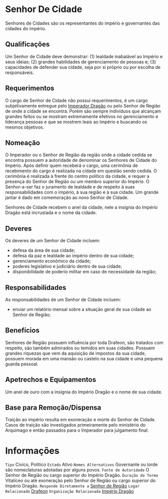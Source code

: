 <!-- TITLE: Senhor De Cidade -->
<!-- SUBTITLE: Visão geral sobre Senhor De Cidade -->

# Senhor De Cidade
Senhores de Cidades são os representantes do império e governantes das cidades do império.

## Qualificações
Um Senhor de Cidade deve demonstrar: (1) lealdade inabalável ao Império e seus ideias; (2) grandes habilidades de gerenciamento de pessoas e; (3) capacidades de defender sua cidade, seja por si próprio ou por escolha de responsáveis.

## Requerimentos
O cargo de Senhor de Cidade não possui requerimentos, é um cargo subjetivamente entregue pelo [Imperador Dragão](http://localhost/rankings-e-titulos/imperador-dragao#imperador-dragao) ou pelo Senhor de Região de onde a cidade se encontra.   Porém são sempre indivíduos que alcançam grandes feitos ou se mostram extremamente efetivos no gerenciamento e liderança pessoas e que se mostrem leais ao Império e buscando os mesmos objetivos.

## Nomeação
O Imperador ou o Senhor de Região da região onde a cidade cedida se encontra possuem a autoridade de denominar os Senhores de Cidade do Império. Após definir quem receberá o cargo, uma cerimônia de recebimento do cargo é realizada na cidade em questão sendo cedida.   O cerimônia é realizada à frente do centro político da cidade, e requer a presença do Senhor de Região ou um membro superior do Império. O Senhor-a-ser faz o juramento de lealdade e de respeito à suas responsabilidades com o império, à sua região e à sua cidade. Um grande jantar é dado em comemoração ao novo Senhor de Cidade. 

Senhores de Cidade recebem o anel da cidade, nele a insígnia do Império Dragão está incrustada e o nome da cidade.

## Deveres
Os deveres de um Senhor de Cidade incluem:

* defesa da área de sua cidade;
* defesa da paz e lealdade ao império dentro de sua cidade;
* gerenciamento econômico da cidade;
* poderes legislativo e judiciário dentro de sua cidade;
* disponibilidade de poderio militar em caso de necessidade da região;


## Responsabilidades
As responsabilidades de um Senhor de Cidade incluem:
* enviar um relatório mensal sobre a situação geral de sua cidade ao Senhor de Região;

## Benefícios
Senhores de Região possuem influência por toda Drafeon, são tratados com respeito, são também admirados ou temidos em suas cidades. Possuem grandes riquezas que vem da aquisição de impostos da sua cidade, possuem morada em uma mansão ou castelo na sua cidade e uma pequena guarda pessoal.

## Apetrechos e Equipamentos
Um anel de ouro com a insígnia do Império Dragão e o nome de sua cidade.

## Base para Remoção/Dispensa
Traição ao império resulta em exoneração e morte do Senhor de Cidade. Casos de traição são investigados primeiramente pelo ministério do Arquimago e então passados para o Imperador para julgamento final.

# Informações
`Tipo` Civíco, Político 
`Estado` Ativo
`Nomes Alternativos` Governante ou lorde são nomeclaturas adotadas por alguns povos.
`Fonte de Autoridade` O Senhor de Região ou cargo superior do Império Dragão.
`Duração do Termo` Vitalíceo ou até exoneração pelo Senhor de Região ou cargo superior do Império Dragão.
`Responde Diretamente a` [Senhor de Região](http://localhost/rankings-e-titulos/senhor-de-regiao#senhor-de-regiao)
`Lugar Relacionado` [Drafeon](http://localhost/lugares/plano-material/drafeon#drafeon)
`Organização Relacionada` [Império Dragão](http://localhost/faccoes/nacoes/imperio-dragao#imperio-dragao)


